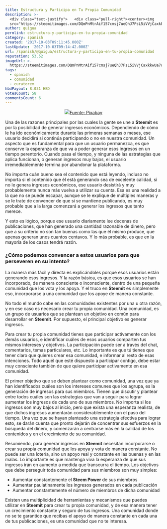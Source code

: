 ```yaml
---
title: Estructura y Participa en Tu Propia Comunidad
description: >-
  <div class="text-justify">   <div class="pull-right"><center><img
  src="https://steemitimages.com/DQmPnMtrAif157cmsj7ueQhJ7PsL5iVVjCaxkkwUa7oxKU7/image...
author: quigua
permlink: estructura-y-participa-en-tu-propia-comunidad
category: spanish
created: '2017-10-03T09:11:45.000Z'
lastUpdate: '2017-10-03T09:14:42.000Z'
url: /spanish/@quigua/estructura-y-participa-en-tu-propia-comunidad
reputation: 53.52
imageUrl: >-
  https://steemitimages.com/DQmPnMtrAif157cmsj7ueQhJ7PsL5iVVjCaxkkwUa7oxKU7/image.png
tags:
  - spanish
  - comunidad
  - curatorem
hbdPayout: 8.031 HBD
votesCount: 58
commentsCount: 6
---
```


<div class="text-justify">


<div class="pull-right"><center><img src="https://steemitimages.com/DQmPnMtrAif157cmsj7ueQhJ7PsL5iVVjCaxkkwUa7oxKU7/image.png"/><a href="https://pixabay.com/es/multitud-humanos-siluetas-2045498/">Fuente: Pixabay</a></center></div>

Una de las razones principales por las cuales la gente se une a **Steemit** es por la posibilidad de generar ingresos económicos. Dependiendo de cómo le ha ido económicamente durante las primeras semanas o meses, ese usuario decidirá si continúa participando o no en nuestra comunidad. Un aspecto que es fundamental para que un usuario permanezca, es que conserve la esperanza de que va a poder generar esos ingresos en un tiempo perentorio. Cuando pasa el tiempo, y ninguna de las estrategias que aplica funcionan, o generan ingresos muy bajos, el usuario irremediablemente termina por abandonar la plataforma.

No importa cuán bueno sea el contenido que está leyendo, incluso no importa si el contenido que él está generando sea de excelente calidad, si no le genera ingresos económicos, ese usuario desistirá y muy probablemente nunca más vuelva a utilizar su cuenta. Esa es una realidad a la que no se puede escapar, aunque se le explique de múltiples maneras y se le trate de convencer de que si se mantiene publicando, es muy probable que a la larga comenzará a generar los ingresos que tanto merece. 

Y esto es lógico, porque ese usuario diariamente lee decenas de publicaciones, que han generado una cantidad razonable de dinero, pero que a su criterio no son tan buenas como las que él mismo produce, que apenas generan unos cuantos centavos. Y lo más probable, es que en la mayoría de los casos tendrá razón. 

### ¿Cómo podemos convencer a estos usuarios para que perseveren en su intento? 

La manera más fácil y directa es explicándoles porque esos usuarios están generando esos ingresos. Y la razón básica, es que esos usuarios se han incorporado, de manera consciente o inconsciente, dentro de una pequeña comunidad que los vota y los apoya. Y el truco en **Steemit** es simplemente eso, incorporarse a una comunidad que los apoye de manera constante.

No todo el mundo cabe en las comunidades existentes por una u otra razón, y en ese caso es necesario crear tu propia comunidad. Una comunidad, es un grupo de usuarios que se plantean un objetivo en común para desarrollar en **Steemit**. Por supuesto, el principal objetivo es generar ingresos.

Para crear tu propia comunidad tienes que participar activamente con los demás usuarios, e identificar cuáles de esos usuarios comparten tus mismos intereses y objetivos. La participación puede ser a través del chat, comentarios, temas particulares, etc. Lo importante es que tú tienes que tener claro que quieres crear esa comunidad, e informar al resto de esas intenciones. Todo aquél que esté dispuesto a participar contigo, debe estar muy consciente también de que quiere participar activamente en esa comunidad. 

El primer objetivo que se deben plantear como comunidad, una vez que ya han identificados cuáles son los intereses comunes que los agrupa, es la generación de ingresos para sus miembros. Tienen que discutir y plantear entre todos cuáles son las estrategias que van a seguir para lograr aumentar los ingresos de cada uno de sus miembros. No importa si los ingresos son muy bajos al inicio, pero que exista una esperanza realista, de que dichos ingresos aumentarán considerablemente con el paso del tiempo. Una vez que se hayan planteado una estrategia efectiva para lograr esto, se darán cuenta que pronto dejarán de concentrar sus esfuerzos en la búsqueda del dinero, y comenzarán a centrarse más en la calidad de los contenidos y en el crecimiento de su comunidad.

Resumiendo, para generar ingresos en **Steemit** necesitan incorporarse o crear su propia comunidad que los apoya y vota de manera constante. No puede ser una lotería, sino un apoyo real y constante en las buenas y en las malas. Lo importante es que mantenga viva la esperanza de que sus ingresos irán en aumento a medida que transcurra el tiempo. Los objetivos que debe perseguir toda comunidad para sus miembros son muy simples:
- Aumentar constantemente el **Steem Power** de sus miembros
- Aumentar paulatinamente los ingresos generados en cada publicación 
- Aumentar constantemente el número de miembros de dicha comunidad

Existen una multiplicidad de herramientas y mecanismos que puedes utilizar en **Steemit** para crear tu propia comunidad, y de esa manera tener un crecimiento constante y seguro de tus ingresos. Una comunidad donde no se te garantice que recibas el apoyo de manera constante en cada una de tus publicaciones, es una comunidad que no te interesa.
